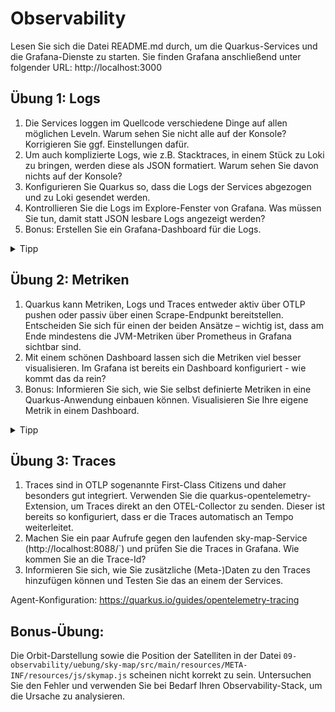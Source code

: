 # Observability

Lesen Sie sich die Datei README.md durch, um die Quarkus-Services und die Grafana-Dienste zu starten.
Sie finden Grafana anschließend unter folgender URL: http://localhost:3000

## Übung 1: Logs

1. Die Services loggen im Quellcode verschiedene Dinge auf allen möglichen Leveln. Warum sehen Sie nicht alle auf der Konsole? Korrigieren Sie ggf.
   Einstellungen dafür.
2. Um auch komplizierte Logs, wie z.B. Stacktraces, in einem Stück zu Loki zu bringen, werden diese als JSON formatiert. Warum sehen Sie davon nichts auf der
   Konsole?
3. Konfigurieren Sie Quarkus so, dass die Logs der Services abgezogen und zu Loki gesendet werden.
4. Kontrollieren Sie die Logs im Explore-Fenster von Grafana. Was müssen Sie tun, damit statt JSON lesbare Logs angezeigt werden?
5. Bonus: Erstellen Sie ein Grafana-Dashboard für die Logs.

<details> 
<summary>Tipp</summary>

Es gibt verschiedene Möglichkeiten, Logs nach Loki zu senden. Da der OTEL-Collector jedoch bereits so konfiguriert ist, dass er Logs über OTLP an Loki
weiterleitet, sollten wir diesen Weg bevorzugen.
Siehe dazu: https://quarkus.io/guides/opentelemetry-logging. Verwenden Sie entweder den HTTP- oder den gRPC-Endpunkt des OTEL-Collectors.

Hinweis: Die Übertragung von Logs über OTLP ist ein relativ neues Feature in der Observability-Welt und befindet sich bei Quarkus derzeit noch im
Preview-Status.
Die Cloud-Native-Community bewegt sich jedoch zunehmend in Richtung einer Vereinheitlichung aller Telemetriedatenströme über OTLP.
</details>

## Übung 2: Metriken

1. Quarkus kann Metriken, Logs und Traces entweder aktiv über OTLP pushen oder passiv über einen Scrape-Endpunkt bereitstellen. Entscheiden Sie sich für einen
   der beiden Ansätze – wichtig ist, dass am Ende mindestens die JVM-Metriken über Prometheus in Grafana sichtbar sind.
2. Mit einem schönen Dashboard lassen sich die Metriken viel besser visualisieren. Im Grafana ist bereits ein Dashboard konfiguriert - wie kommt das da rein?
3. Bonus: Informieren Sie sich, wie Sie selbst definierte Metriken in eine Quarkus-Anwendung einbauen können. Visualisieren Sie Ihre eigene Metrik in einem
   Dashboard.

<details> 
<summary>Tipp</summary>
Startpunkt Metriken über OTLP: https://quarkus.io/guides/opentelemetry-metrics
Startpunkt Metrik scrapen: https://exceptionly.com/2022/01/18/monitoring-quarkus-with-prometheus-and-grafana/
</details>

## Übung 3: Traces

1. Traces sind in OTLP sogenannte First-Class Citizens und daher besonders gut integriert.
   Verwenden Sie die quarkus-opentelemetry-Extension, um Traces direkt an den OTEL-Collector zu senden.
   Dieser ist bereits so konfiguriert, dass er die Traces automatisch an Tempo weiterleitet.
2. Machen Sie ein paar Aufrufe gegen den laufenden sky-map-Service (http://localhost:8088/`) und prüfen Sie die Traces in Grafana.
   Wie kommen Sie an die Trace-Id?
3. Informieren Sie sich, wie Sie zusätzliche (Meta-)Daten zu den Traces hinzufügen können und Testen Sie das an einem der Services.

Agent-Konfiguration: https://quarkus.io/guides/opentelemetry-tracing

## Bonus-Übung:

Die Orbit-Darstellung sowie die Position der Satelliten in der Datei
`09-observability/uebung/sky-map/src/main/resources/META-INF/resources/js/skymap.js`
scheinen nicht korrekt zu sein.
Untersuchen Sie den Fehler und verwenden Sie bei Bedarf Ihren Observability-Stack, um die Ursache zu analysieren.
